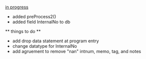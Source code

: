<u>in progress</u>

* added preProcess2() 
* added field InternalNo to db


** things to do **
- add drop data statement at program entry
- change datatype for InternalNo
- add agruement to remove "nan" intnum, memo, tag, and notes